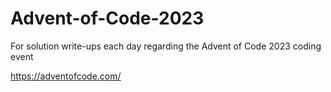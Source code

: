 # Advent-of-Code-2023
For solution write-ups each day regarding the Advent of Code 2023 coding event

https://adventofcode.com/

